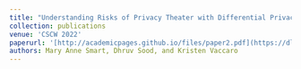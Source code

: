 ```yaml
---
title: "Understanding Risks of Privacy Theater with Differential Privacy"
collection: publications
venue: 'CSCW 2022'
paperurl: '[http://academicpages.github.io/files/paper2.pdf](https://dl.acm.org/doi/10.1145/3555762)'
authors: Mary Anne Smart, Dhruv Sood, and Kristen Vaccaro
---
```

